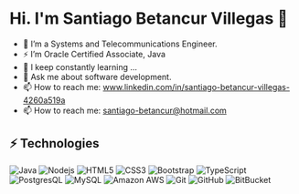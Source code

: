 
<!--
**santbetv/santbetv** is a ✨ _special_ ✨ repository because its `README.md` (this file) appears on your GitHub profile.

Here are some ideas to get you started:

- 🔭 I’m currently working on ...
- 🌱 I’m currently learning ...
- 👯 I’m looking to collaborate on ...
- 🤔 I’m looking for help with ...
- 💬 Ask me about software development
- 📫 How to reach me: ...
- 😄 Pronouns: ...
- ⚡ Fun fact: ...
-->

# Hi. I'm Santiago Betancur Villegas 👋


- 🔭 I’m a Systems and Telecommunications Engineer.
- ⚡ I’m Oracle Certified Associate, Java
- 🌱 I keep constantly learning ...
- 💬 Ask me about software development.
- 📫 How to reach me: www.linkedin.com/in/santiago-betancur-villegas-4260a519a
- 📫 How to reach me: santiago-betancur@hotmail.com

## ⚡ Technologies

![Java](https://img.shields.io/badge/-java-red?style=flat-square&logo=java)
![Nodejs](https://img.shields.io/badge/-Nodejs-black?style=flat-square&logo=Node.js)
![HTML5](https://img.shields.io/badge/-HTML5-E34F26?style=flat-square&logo=html5&logoColor=white)
![CSS3](https://img.shields.io/badge/-CSS3-1572B6?style=flat-square&logo=css3)
![Bootstrap](https://img.shields.io/badge/-Bootstrap-563D7C?style=flat-square&logo=bootstrap)
![TypeScript](https://img.shields.io/badge/-TypeScript-007ACC?style=flat-square&logo=typescript)
![PostgresQL](https://img.shields.io/badge/-postgres-blue?style=flat-square&logo=postgresql)
![MySQL](https://img.shields.io/badge/-MySQL-black?style=flat-square&logo=mysql)
![Amazon AWS](https://img.shields.io/badge/Amazon%20AWS-232F3E?style=flat-square&logo=amazon-aws)
![Git](https://img.shields.io/badge/-Git-black?style=flat-square&logo=git)
![GitHub](https://img.shields.io/badge/-GitHub-181717?style=flat-square&logo=github)
![BitBucket](https://img.shields.io/badge/-BitBucket-darkblue?style=flat-square&logo=bitbucket)

